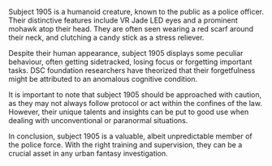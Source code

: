 Subject 1905 is a humanoid creature, known to the public as a police officer. Their distinctive features include VR Jade LED eyes and a prominent mohawk atop their head. They are often seen wearing a red scarf around their neck, and clutching a candy stick as a stress reliever. 

Despite their human appearance, subject 1905 displays some peculiar behaviour, often getting sidetracked, losing focus or forgetting important tasks. DSC foundation researchers have theorized that their forgetfulness might be attributed to an anomalous cognitive condition. 

It is important to note that subject 1905 should be approached with caution, as they may not always follow protocol or act within the confines of the law. However, their unique talents and insights can be put to good use when dealing with unconventional or paranormal situations. 

In conclusion, subject 1905 is a valuable, albeit unpredictable member of the police force. With the right training and supervision, they can be a crucial asset in any urban fantasy investigation.